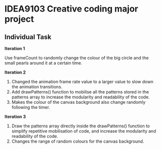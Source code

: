 # IDEA9103 Creative coding major project
## Individual Task

**Iteration 1**

Use frameCount to randomly change the colour of the big circle and the small pearls around it at a certain time.

**Iteration 2**

1. Changed the animation frame rate value to a larger value to slow down the animation transitions.
2. Add drawPatterns() function to mobilise all the patterns stored in the patterns array to increase the modularity and readability of the code.
3. Makes the colour of the canvas background also change randomly following the timer.

**Iteration 3**

1. Draw the patterns array directly inside the drawPatterns() function to simplify repetitive mobilisation of code, and increase the modularity and readability of the code.
2. Changes the range of random colours for the canvas background.